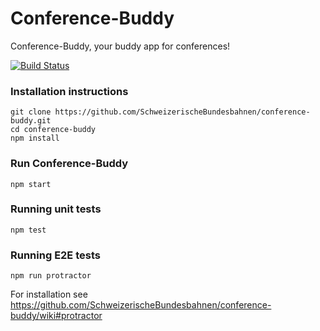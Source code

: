 # Conference-Buddy
Conference-Buddy, your buddy app for conferences!

[![Build Status](https://travis-ci.org/SchweizerischeBundesbahnen/conference-buddy.svg?branch=feature%2FSTZE%2Fmake_npm_test_success)](https://travis-ci.org/SchweizerischeBundesbahnen/conference-buddy)

### Installation instructions
```
git clone https://github.com/SchweizerischeBundesbahnen/conference-buddy.git
cd conference-buddy
npm install
```

### Run Conference-Buddy
```
npm start
```

### Running unit tests
```
npm test
```

### Running E2E tests
```
npm run protractor
```
For installation see https://github.com/SchweizerischeBundesbahnen/conference-buddy/wiki#protractor



